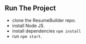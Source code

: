 ## Run The Project

- clone the ResumeBuilder repo.
- install Node JS.
- install dependencies `npm install`
- run `npm start`.
